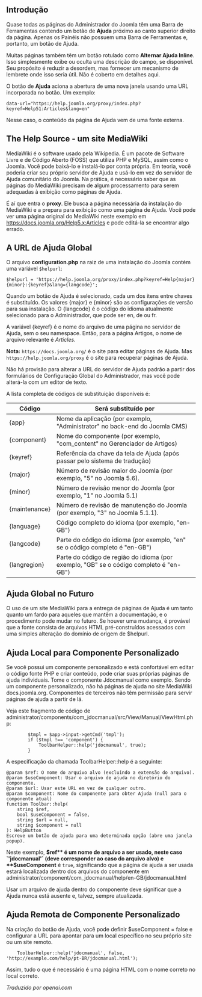 <!-- Filename: jdocmanual?manual=user&heading=help&filename=administrator-help.md / Display title: Ajuda do Administrador -->

## Introdução

Quase todas as páginas do Administrador do Joomla têm uma Barra de Ferramentas contendo um botão de **Ajuda** próximo ao canto superior direito da página. Apenas os Painéis não possuem uma Barra de Ferramentas e, portanto, um botão de Ajuda.

Muitas páginas também têm um botão rotulado como **Alternar Ajuda Inline**. Isso simplesmente exibe ou oculta uma descrição do campo, se disponível. Seu propósito é reduzir a desordem, mas fornecer um mecanismo de lembrete onde isso seria útil. Não é coberto em detalhes aqui.

O botão de **Ajuda** aciona a abertura de uma nova janela usando uma URL incorporada no botão. Um exemplo:
```
data-url="https://help.joomla.org/proxy/index.php?keyref=Help51:Articles&lang=en"
```
Nesse caso, o conteúdo da página de Ajuda vem de uma fonte externa.

## The Help Source - um site MediaWiki

MediaWiki é o software usado pela Wikipedia. É um pacote de Software Livre e de Código Aberto (FOSS) que utiliza PHP e MySQL, assim como o Joomla. Você pode baixá-lo e instalá-lo por conta própria. Em teoria, você poderia criar seu próprio servidor de Ajuda e usá-lo em vez do servidor de Ajuda comunitário do Joomla. Na prática, é necessário saber que as páginas do MediaWiki precisam de algum processamento para serem adequadas à exibição como páginas de Ajuda.

É aí que entra o **proxy**. Ele busca a página necessária da instalação do MediaWiki e a prepara para exibição como uma página de Ajuda. Você pode ver uma página original do MediaWiki neste exemplo em https://docs.joomla.org/Help5.x:Articles e pode editá-la se encontrar algo errado.

## A URL de Ajuda Global

O arquivo **configuration.php** na raiz de uma instalação do Joomla contém uma variável `$helpurl`:

```
$helpurl = 'https://help.joomla.org/proxy/index.php?keyref=Help{major}{minor}:{keyref}&lang={langcode}';
```

Quando um botão de Ajuda é selecionado, cada um dos itens entre chaves é substituído. Os valores {major} e {minor} são as configurações de versão para sua instalação. O {langcode} é o código do idioma atualmente selecionado para o Administrador, que pode ser en, de ou fr.

A variável {keyref} é o nome do arquivo de uma página no servidor de Ajuda, sem o seu namespace. Então, para a página Artigos, o nome de arquivo relevante é *Articles*.

**Nota:** `https://docs.joomla.org/` é o site para editar páginas de Ajuda. Mas `https://help.joomla.org/proxy` é o site para recuperar páginas de Ajuda.

Não há provisão para alterar a URL do servidor de Ajuda padrão a partir dos formulários de Configuração Global do Administrador, mas você pode alterá-la com um editor de texto.

A lista completa de códigos de substituição disponíveis é:

| Código        | Será substituído por                                                          |
|---------------|--------------------------------------------------------------------------------|
| {app}         | Nome da aplicação (por exemplo, "Administrator" no back-end do Joomla CMS)     |
| {component}   | Nome do componente (por exemplo, "com_content" no Gerenciador de Artigos)      |
| {keyref}      | Referência da chave da tela de Ajuda (após passar pelo sistema de tradução)    |
| {major}       | Número de revisão maior do Joomla (por exemplo, "5" no Joomla 5.6).            |
| {minor}       | Número de revisão menor do Joomla (por exemplo, "1" no Joomla 5.1)             |
| {maintenance} | Número de revisão de manutenção do Joomla (por exemplo, "3" no Joomla 5.1.1).  |
| {language}    | Código completo do idioma (por exemplo, "en-GB")                               |
| {langcode}    | Parte do código do idioma (por exemplo, "en" se o código completo é "en-GB")   |
| {langregion}  | Parte do código de região do idioma (por exemplo, "GB" se o código completo é "en-GB") |

## Ajuda Global no Futuro

O uso de um site MediaWiki para a entrega de páginas de Ajuda é um tanto quanto um fardo para aqueles que mantêm a documentação, e o procedimento pode mudar no futuro. Se houver uma mudança, é provável que a fonte consista de arquivos HTML pré-construídos acessados com uma simples alteração do domínio de origem de $helpurl.

## Ajuda Local para Componente Personalizado

Se você possui um componente personalizado e está confortável em editar o código fonte PHP e criar conteúdo, pode criar suas próprias páginas de ajuda individuais. Tome o componente Jdocmanual como exemplo. Sendo um componente personalizado, não há páginas de ajuda no site MediaWiki docs.joomla.org. Componentes de terceiros não têm permissão para servir páginas de ajuda a partir de lá.

Veja este fragmento de código de administrator/components/com_jdocmanual/src/View/Manual/ViewHtml.php:
```
        $tmpl = $app->input->getCmd('tmpl');
        if ($tmpl !== 'component') {
            ToolbarHelper::help('jdocmanual', true);
        }
```
A especificação da chamada ToolbarHelper::help é a seguinte:
```
@param $ref: O nome do arquivo alvo (excluindo a extensão do arquivo).
@param $useComponent: Usar o arquivo de ajuda no diretório do componente.
@param $url: Usar este URL em vez de qualquer outro.
@param $component: Nome do componente para obter Ajuda (null para o componente atual)
function Toolbar::help(
    string $ref,
    bool $useComponent = false,
    string $url = null,
    string $component = null
): HelpButton
Escreve um botão de ajuda para uma determinada opção (abre uma janela popup).
```
Neste exemplo, **$ref** é um nome de arquivo a ser usado, neste caso `'jdocmanual'` (deve corresponder ao caso do arquivo alvo) e **$useComponent** é `true`, significando que a página de ajuda a ser usada estará localizada dentro dos arquivos do componente em administrator/component/com_jdocmanual/help/en-GB/jdocmanual.html

Usar um arquivo de ajuda dentro do componente deve significar que a Ajuda nunca está ausente e, talvez, sempre atualizada.

## Ajuda Remota de Componente Personalizado

Na criação do botão de Ajuda, você pode definir $useComponent = false e configurar
a URL para apontar para um local específico no seu próprio site ou um site remoto.

```
    ToolbarHelper::help('jdocmanual', false, 'http://example.com/help/pt-BR/jdocmanual.html');
```

Assim, tudo o que é necessário é uma página HTML com o nome correto no local correto.

*Traduzido por openai.com*


